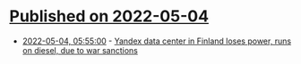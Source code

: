 # [Published on 2022-05-04](index.md)

* [2022-05-04, 05:55:00](https://news.ycombinator.com/item?id=31257156) - [Yandex data center in Finland loses power, runs on diesel, due to war sanctions](https://www.datacenterdynamics.com/en/news/yandex-data-center-in-finland-loses-power-runs-on-diesel-due-to-war-sanctions/)
